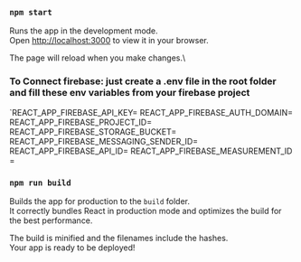 ### `npm start`

Runs the app in the development mode.\
Open [http://localhost:3000](http://localhost:3000) to view it in your browser.

The page will reload when you make changes.\

###  To Connect firebase: just create a .env file in the root folder and fill these env variables from your firebase project
`REACT_APP_FIREBASE_API_KEY=<key>
REACT_APP_FIREBASE_AUTH_DOMAIN=<key>
REACT_APP_FIREBASE_PROJECT_ID=<key>
REACT_APP_FIREBASE_STORAGE_BUCKET= <key>
REACT_APP_FIREBASE_MESSAGING_SENDER_ID= <key>
REACT_APP_FIREBASE_API_ID= <key>
REACT_APP_FIREBASE_MEASUREMENT_ID = <key>

### `npm run build`

Builds the app for production to the `build` folder.\
It correctly bundles React in production mode and optimizes the build for the best performance.

The build is minified and the filenames include the hashes.\
Your app is ready to be deployed!
